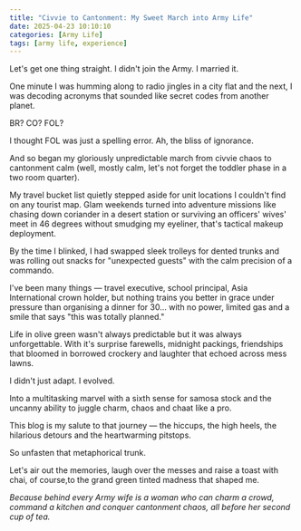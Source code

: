 ```yaml
---
title: "Civvie to Cantonment: My Sweet March into Army Life"
date: 2025-04-23 10:10:10
categories: [Army Life]
tags: [army life, experience]
---
```


Let's get one thing straight. I didn't join the Army. I married it.

One minute I was humming along to radio jingles in a city flat and the next, I was decoding acronyms that sounded like secret codes from another planet.

BR? CO? FOL?

I thought FOL was just a spelling error. Ah, the bliss of ignorance.

And so began my gloriously unpredictable march from civvie chaos to cantonment calm (well, mostly calm, let's not forget the toddler phase in a two room quarter).

My travel bucket list quietly stepped aside for unit locations I couldn't find on any tourist map. Glam weekends turned into adventure missions like chasing down coriander in a desert station or surviving an officers' wives' meet in 46 degrees without smudging my eyeliner, that's tactical makeup deployment.

By the time I blinked, I had swapped sleek trolleys for dented trunks and was rolling out snacks for "unexpected guests" with the calm precision of a commando.

I've been many things — travel executive, school principal, Asia International crown holder, but nothing trains you better in grace under pressure than organising a dinner for 30… with no power, limited gas and a smile that says "this was totally planned."

Life in olive green wasn't always predictable but it was always unforgettable. With it's surprise farewells, midnight packings, friendships that bloomed in borrowed crockery and laughter that echoed across mess lawns.

I didn't just adapt. I evolved.

Into a multitasking marvel with a sixth sense for samosa stock and the uncanny ability to juggle charm, chaos and chaat like a pro.

This blog is my salute to that journey — the hiccups, the high heels, the hilarious detours and the heartwarming pitstops.

So unfasten that metaphorical trunk.

Let's air out the memories, laugh over the messes and raise a toast with chai, of course,to the grand green tinted madness that shaped me.

*Because behind every Army wife is a woman who can charm a crowd, command a kitchen and conquer cantonment chaos, all before her second cup of tea.*

